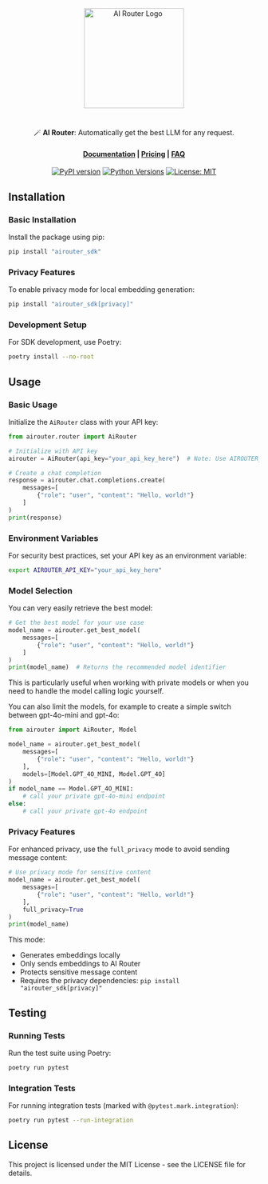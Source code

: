 <div align="center">

<a href="https://airouter.io" target="_blank">
    <picture>
        <source media="(prefers-color-scheme: dark)" srcset="https://airouter.io/assets/images/logo-w.png" style="max-width: 100%; width: 200px; margin-bottom: 20px">
        <img alt="AI Router Logo" src="https://airouter.io/assets/images/logo.png" width="200px">
    </picture>
</a>

#

🪄 **AI Router**: Automatically get the best LLM for any request.

<h4>

[Documentation](https://airouter.io/docs) | [Pricing](https://airouter.io/pricing) | [FAQ](https://airouter.io/faq)

</h4>

[![PyPI version](https://badge.fury.io/py/airouter-sdk.svg)](https://badge.fury.io/py/airouter-sdk)
[![Python Versions](https://img.shields.io/pypi/pyversions/airouter-sdk.svg)](https://pypi.org/project/airouter-sdk/)
[![License: MIT](https://img.shields.io/badge/License-MIT-yellow.svg)](https://opensource.org/licenses/MIT)

</div>


## Installation

### Basic Installation

Install the package using pip:

```bash
pip install "airouter_sdk"
```

### Privacy Features

To enable privacy mode for local embedding generation:

```bash
pip install "airouter_sdk[privacy]"
```

### Development Setup

For SDK development, use Poetry:

```bash
poetry install --no-root
```

## Usage

### Basic Usage

Initialize the `AiRouter` class with your API key:

```python
from airouter.router import AiRouter

# Initialize with API key
airouter = AiRouter(api_key="your_api_key_here")  # Note: Use AIROUTER_API_KEY env var instead in production

# Create a chat completion
response = airouter.chat.completions.create(
    messages=[
        {"role": "user", "content": "Hello, world!"}
    ]
)
print(response)
```

### Environment Variables

For security best practices, set your API key as an environment variable:

```bash
export AIROUTER_API_KEY="your_api_key_here"
```

### Model Selection

You can very easily retrieve the best model:

```python
# Get the best model for your use case
model_name = airouter.get_best_model(
    messages=[
        {"role": "user", "content": "Hello, world!"}
    ]
)
print(model_name)  # Returns the recommended model identifier
```

This is particularly useful when working with private models or when you need to handle the model calling logic yourself.

You can also limit the models, for example to create a simple switch between gpt-4o-mini and gpt-4o:

```python
from airouter import AiRouter, Model

model_name = airouter.get_best_model(
    messages=[
        {"role": "user", "content": "Hello, world!"}
    ],
    models=[Model.GPT_4O_MINI, Model.GPT_4O]
)
if model_name == Model.GPT_4O_MINI:
    # call your private gpt-4o-mini endpoint
else:
    # call your private gpt-4o endpoint
```

### Privacy Features

For enhanced privacy, use the `full_privacy` mode to avoid sending message content:

```python
# Use privacy mode for sensitive content
model_name = airouter.get_best_model(
    messages=[
        {"role": "user", "content": "Hello, world!"}
    ],
    full_privacy=True
)
print(model_name)
```

This mode:
- Generates embeddings locally
- Only sends embeddings to AI Router
- Protects sensitive message content
- Requires the privacy dependencies: `pip install "airouter_sdk[privacy]"`

## Testing

### Running Tests

Run the test suite using Poetry:

```bash
poetry run pytest
```

### Integration Tests

For running integration tests (marked with `@pytest.mark.integration`):

```bash
poetry run pytest --run-integration
```


## License

This project is licensed under the MIT License - see the LICENSE file for details.
